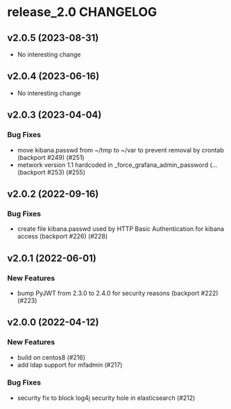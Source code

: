 # release_2.0 CHANGELOG

## v2.0.5 (2023-08-31)

- No interesting change

## v2.0.4 (2023-06-16)

- No interesting change

## v2.0.3 (2023-04-04)

### Bug Fixes

- move kibana.passwd from ~/tmp to ~/var to prevent removal by crontab (backport #249) (#251)
- metwork version 1.1 hardcoded in _force_grafana_admin_password (… (backport #253) (#255)

## v2.0.2 (2022-09-16)

### Bug Fixes

- create file kibana.passwd used by HTTP Basic Authentication for kibana access (backport #226) (#228)

## v2.0.1 (2022-06-01)

### New Features

- bump PyJWT from 2.3.0 to 2.4.0 for security reasons (backport #222) (#223)

## v2.0.0 (2022-04-12)

### New Features

- build on centos8 (#216)
- add ldap support for mfadmin (#217)

### Bug Fixes

- security fix to block log4j security hole in elasticsearch (#212)



